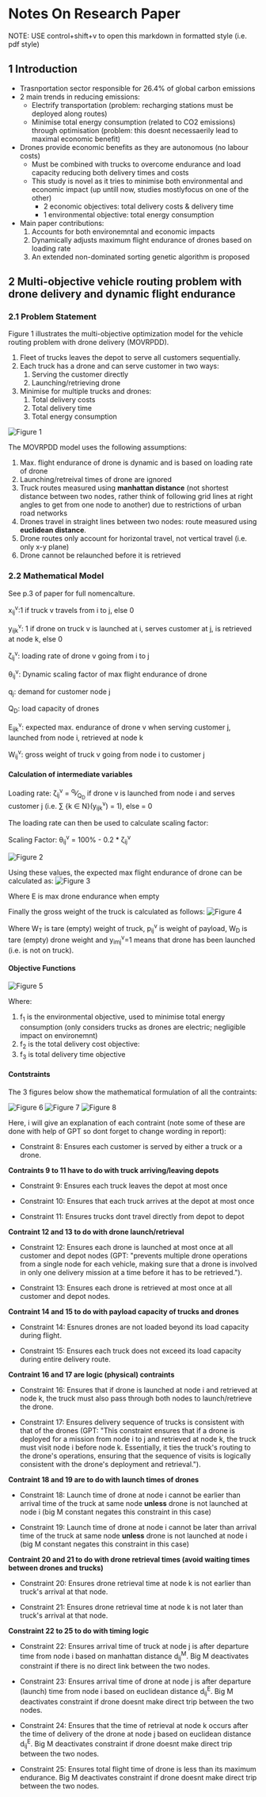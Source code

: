 # Notes On Research Paper

NOTE: USE control+shift+v to open this markdown in formatted style (i.e. pdf style)

## 1 Introduction
* Trasnportation sector responsible for 26.4% of global carbon emissions
* 2 main trends in reducing emissions:
  * Electrify transportation (problem: recharging stations must be deployed along routes)
  * Minimise total energy consumption (related to CO2 emissions) through optimisation (problem: this doesnt necessaerily lead to maximal economic benefit)
* Drones provide economic benefits as they are autonomous (no labour costs)
  * Must be combined with trucks to overcome endurance and load capacity reducing both delivery times and costs
  * This study is novel as it tries to minimise both environmental and economic impact (up untill now, studies mostlyfocus on one of the other)
    * 2 economic objectives: total delivery costs & delivery time
    * 1 environmental objective: total energy consumption
* Main paper contributions:
  1. Accounts for both environemntal and economic impacts
  2.  Dynamically adjusts maximum flight endurance of drones based on loading rate
  3.  An extended non-dominated sorting genetic algorithm is proposed

## 2 Multi-objective vehicle routing problem with drone delivery and dynamic flight endurance

### 2.1 Problem Statement
Figure 1 illustrates the multi-objective optimization model for the vehicle routing problem with drone delivery (MOVRPDD).
1. Fleet of trucks leaves the depot to serve all customers sequentially.
2. Each truck has a drone and can serve customer in two ways:
   1. Serving the customer directly
   2. Launching/retrieving drone
3. Minimise for multiple trucks and drones:
   1. Total delivery costs
   2. Total delivery time
   3. Total energy consumption


![Figure 1](./Figures/Figure1.png)

The MOVRPDD model uses the following assumptions:
1. Max. flight endurance of drone is dynamic and is based on loading rate of drone
2. Launching/retreival times of drone are ignored
3. Truck routes measured using **manhattan distance** (not shortest distance between two nodes, rather think of following grid lines at right angles to get from one node to another) due to restrictions of urban road networks
4. Drones travel in straight lines between two nodes: route measured using **euclidean distance**.
5. Drone routes only account for horizontal travel, not vertical travel (i.e. only x-y plane)
6. Drone cannot be relaunched before it is retrieved

### 2.2 Mathematical Model
See p.3 of paper for full nomencalture.

x<sub>ij</sub><sup>v</sup>:1 if truck v travels from i to j, else 0

y<sub>ijk</sub><sup>v</sup>: 1 if drone on truck v is launched at i, serves customer at j, is retrieved at node k, else 0

&zeta;<sub>ij</sub><sup>v</sup>: loading rate of drone v going from i to j

&theta;<sub>ij</sub><sup>v</sup>: Dynamic scaling factor of max flight endurance of drone

q<sub>j</sub>: demand for customer node j

Q<sub>D</sub>: load capacity of drones

E<sub>ijk</sub><sup>v</sup>: expected max. endurance of drone v when serving customer j, launched from node i, retrieved at node k

W<sub>ij</sub><sup>v</sup>: gross weight of truck v going from node i to customer j

#### Calculation of intermediate variables

Loading rate: &zeta;<sub>ij</sub><sup>v</sup> = <sup>q<sub>j</sub></sup>&frasl;<sub>Q<sub>D</sub></sub> if drone v is launched from node i and serves customer j (i.e. &sum; {k &isin; N}(y<sub>ijk</sub><sup>v</sup>) = 1), else = 0

The loading rate can then be used to calculate scaling factor:

Scaling Factor: &theta;<sub>ij</sub><sup>v</sup> = 100% - 0.2 * &zeta;<sub>ij</sub><sup>v</sup>

![Figure 2](./Figures/Figure2.png)

Using these values, the expected max flight endurance of drone can be calculated as:
![Figure 3](./Figures/Endurance_Formula.png)

Where E is max drone endurance when empty

Finally the gross weight of the truck is calculated as follows:
![Figure 4](./Figures/Gross_Weight_Formula.png)

Where W<sub>T</sub> is tare (empty) weight of truck, p<sub>ij</sub><sup>v</sup> is weight of payload, W<sub>D</sub> is tare (empty) drone weight and y<sub>imj</sub><sup>v</sup>=1 means that drone has been launched (i.e. is not on truck).

#### Objective Functions

![Figure 5](./Figures/Objective_Functions.png)

Where:
1. f<sub>1</sub> is the environmental objective, used to minimise total energy consumption (only considers trucks as drones are electric; negligible impact on environemnt)
2. f<sub>2</sub> is the total delivery cost objective:
3. f<sub>3</sub> is total delivery time objective

#### Contstraints

The 3 figures below show the mathematical formulation of all the contraints:

![Figure 6](./Figures/Contraints1.png)
![Figure 7](./Figures/Contraints2.png)
![Figure 8](./Figures/Contraints3.png)

Here, i will give an explanation of each contraint (note some of these are done with help of GPT so dont forget to change wording in report):

* Constraint 8: Ensures each customer is served by either a truck or a drone.
  
**Contraints 9 to 11 have to do with truck arriving/leaving depots**

* Constraint 9: Ensures each truck leaves the depot at most once
  
* Constraint 10: Ensures that each truck arrives at the depot at most once
  
* Constraint 11: Ensures trucks dont travel directly from depot to depot
  
**Contraint 12 and 13 to do with drone launch/retrieval**

* Constraint 12: Ensures each drone is launched at most once at all customer and depot nodes (GPT: "prevents multiple drone operations from a single node for each vehicle, making sure that a drone is involved in only one delivery mission at a time before it has to be retrieved.").

* Constraint 13: Ensures each drone is retrieved at most once at all customer and depot nodes.

**Contraint 14 and 15 to do with payload capacity of trucks and drones**

* Constraint 14: Esnures drones are not loaded beyond its load capacity during flight.

* Constraint 15: Ensures each truck does not exceed its load capacity during entire delivery route.

**Contraint 16 and 17 are logic (physical) contraints**

* Constraint 16: Ensures that if drone is launched at node i and retrieved at node k, the truck must also pass through both nodes to launch/retrieve the drone.

* Constraint 17: Ensures delivery sequence of trucks is consistent with that of the drones (GPT: "This constraint ensures that if a drone is deployed for a mission from node i to j and retrieved at node k, the truck must visit node i before node k. Essentially, it ties the truck's routing to the drone's operations, ensuring that the sequence of visits is logically consistent with the drone's deployment and retrieval.").

**Contraint 18 and 19 are to do with launch times of drones**

* Constraint 18: Launch time of drone at node i cannot be earlier than arrival time of the truck at same node **unless** drone is not launched at node i (big M constant negates this constraint in this case)

* Constraint 19: Launch time of drone at node i cannot be later than arrival time of the truck at same node **unless** drone is not launched at node i (big M constant negates this constraint in this case)

**Contraint 20 and 21 to do with drone retrieval times (avoid waiting times between drones and trucks)**

* Constraint 20: Ensures drone retrieval time at node k is not earlier than truck's arrival at that node.

* Constraint 21: Ensures drone retrieval time at node k is not later than truck's arrival at that node.
  
**Constraint 22 to 25 to do with timing logic**

* Constraint 22: Ensures arrival time of truck at node j is after departure time from node i based on manhattan distance d<sub>ij</sub><sup>M</sup>. Big M deactivates constraint if there is no direct link between the two nodes.

* Constraint 23: Ensures arrival time of drone at node j is after departure (launch) time from node i based on euclidean distance d<sub>ij</sub><sup>E</sup>. Big M deactivates constraint if drone doesnt make direct trip between the two nodes.

* Constraint 24: Ensures that the time of retrieval at node k occurs after the time of delivery of the drone at node j based on euclidean distance d<sub>ij</sub><sup>E</sup>. Big M deactivates constraint if drone doesnt make direct trip between the two nodes. 

* Constraint 25: Ensures total flight time of drone is less than its maximum endurance. Big M deactivates constraint if drone doesnt make direct trip between the two nodes. 







